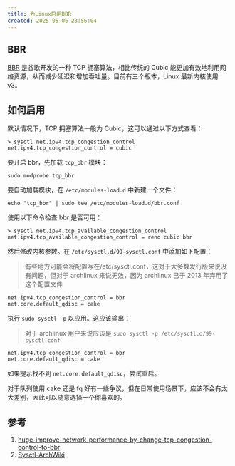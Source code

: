 ```yaml
---
title: 为Linux启用BBR
created: 2025-05-06 23:56:04
---
```

## BBR

[BBR](https://github.com/google/bbr) 是谷歌开发的一种 TCP 拥塞算法，相比传统的 Cubic 能更加有效地利用网络资源，从而减少延迟和增加吞吐量。目前有三个版本，Linux 最新内核使用 v3。

## 如何启用

默认情况下，TCP 拥塞算法一般为 Cubic，这可以通过以下方式查看：

```shell
> sysctl net.ipv4.tcp_congestion_control
net.ipv4.tcp_congestion_control = cubic
```

要开启 bbr，先加载 `tcp_bbr` 模块：

```shell
sudo modprobe tcp_bbr
```

要自动加载模块，在 `/etc/modules-load.d` 中新建一个文件：

```shell
echo "tcp_bbr" | sudo tee /etc/modules-load.d/bbr.conf
```

使用以下命令检查 bbr 是否可用：

```shell
> sysctl net.ipv4.tcp_available_congestion_control
net.ipv4.tcp_available_congestion_control = reno cubic bbr
```

然后修改内核参数。在 `/etc/sysctl.d/99-sysctl.conf` 中添加如下配置：

> 有些地方可能会将配置写在/etc/sysctl.conf，这对于大多数发行版来说没有问题，但对于 archlinux 来说无效，因为 archlinux 已于 2013 年弃用了这个配置文件

```shell
net.ipv4.tcp_congestion_control = bbr
net.core.default_qdisc = cake
```

执行 `sudo sysctl -p` 以应用。这应该输出：

> 对于 archlinux 用户来说应该是 `sudo sysctl -p /etc/sysctl.d/99-sysctl.conf`

```shell
net.ipv4.tcp_congestion_control = bbr
net.core.default_qdisc = cake
```

如果提示找不到 `net.core.default_qdisc`，尝试重启。

对于队列使用 cake 还是 fq 好有一些争议，但在日常使用场景下，应该不会有太大差别，因此可以随意选择一个你喜欢的。

## 参考

1. [huge-improve-network-performance-by-change-tcp-congestion-control-to-bbr](https://djangocas.dev/blog/huge-improve-network-performance-by-change-tcp-congestion-control-to-bbr/)
2. [Sysctl-ArchWiki](https://wiki.archlinux.org/title/Sysctl)
